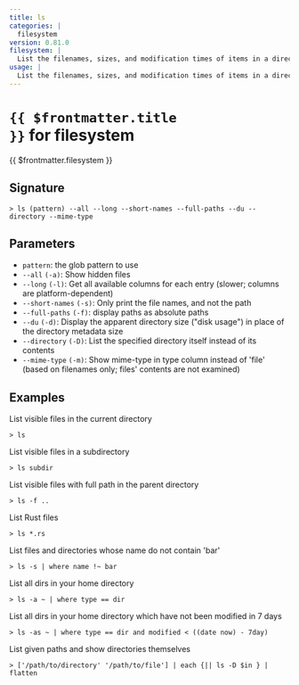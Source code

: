 ```yaml
---
title: ls
categories: |
  filesystem
version: 0.81.0
filesystem: |
  List the filenames, sizes, and modification times of items in a directory.
usage: |
  List the filenames, sizes, and modification times of items in a directory.
---
```


# <code>{{ $frontmatter.title }}</code> for filesystem

<div class='command-title'>{{ $frontmatter.filesystem }}</div>

## Signature

```> ls (pattern) --all --long --short-names --full-paths --du --directory --mime-type```

## Parameters

 -  `pattern`: the glob pattern to use
 -  `--all` `(-a)`: Show hidden files
 -  `--long` `(-l)`: Get all available columns for each entry (slower; columns are platform-dependent)
 -  `--short-names` `(-s)`: Only print the file names, and not the path
 -  `--full-paths` `(-f)`: display paths as absolute paths
 -  `--du` `(-d)`: Display the apparent directory size ("disk usage") in place of the directory metadata size
 -  `--directory` `(-D)`: List the specified directory itself instead of its contents
 -  `--mime-type` `(-m)`: Show mime-type in type column instead of 'file' (based on filenames only; files' contents are not examined)

## Examples

List visible files in the current directory
```shell
> ls

```

List visible files in a subdirectory
```shell
> ls subdir

```

List visible files with full path in the parent directory
```shell
> ls -f ..

```

List Rust files
```shell
> ls *.rs

```

List files and directories whose name do not contain 'bar'
```shell
> ls -s | where name !~ bar

```

List all dirs in your home directory
```shell
> ls -a ~ | where type == dir

```

List all dirs in your home directory which have not been modified in 7 days
```shell
> ls -as ~ | where type == dir and modified < ((date now) - 7day)

```

List given paths and show directories themselves
```shell
> ['/path/to/directory' '/path/to/file'] | each {|| ls -D $in } | flatten

```
